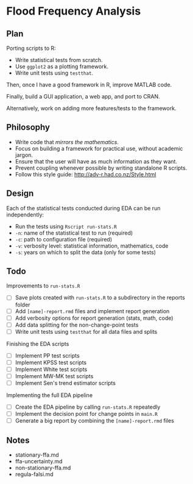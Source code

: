 # Flood Frequency Analysis

## Plan

Porting scripts to R:

- Write statistical tests from scratch.
- Use `ggplot2` as a plotting framework.
- Write unit tests using `testthat`.

Then, once I have a good framework in R, improve MATLAB code.

Finally, build a GUI application, a web app, and port to CRAN.

Alternatively, work on adding more features/tests to the framework.

## Philosophy

- Write code that *mirrors the mathematics*.
- Focus on building a framework for practical use, without academic jargon.
- Ensure that the user will have as much information as they want. 
- Prevent coupling whenever possible by writing standalone R scripts.
- Follow this style guide: http://adv-r.had.co.nz/Style.html

## Design

Each of the statistical tests conducted during EDA can be run independently:

- Run the tests using `Rscript run-stats.R`
- `-n`: name of the statistical test to run (required)
- `-c`: path to configuration file (required)
- `-v`: verbosity level: statistical information, mathematics, code
- `-s`: years on which to split the data (only for some tests)

## Todo

Improvements to `run-stats.R`

- [ ] Save plots created with `run-stats.R` to a subdirectory in the reports folder
- [ ] Add `[name]-report.rmd` files and implement report generation
- [ ] Add verbosity options for report generation (stats, math, code)
- [ ] Add data splitting for the non-change-point tests
- [ ] Write unit tests using `testthat` for all data files and splits

Finishing the EDA scripts

- [ ] Implement PP test scripts
- [ ] Implement KPSS test scripts
- [ ] Implement White test scripts
- [ ] Implement MW-MK test scripts
- [ ] Implement Sen's trend estimator scripts

Implementing the full EDA pipeline

- [ ] Create the EDA pipeline by calling `run-stats.R` repeatedly
- [ ] Implement the decision point for change points in `main.R`
- [ ] Generate a big report by combining the `[name]-report.rmd` files

## Notes

- stationary-ffa.md
- ffa-uncertainty.md
- non-stationary-ffa.md
- regula-falsi.md

